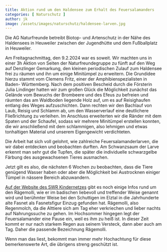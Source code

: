 ```yaml
---
title: Aktion rund um den Haldensee zum Erhalt des Feuersalamanders
categories: [ Naturschutz ]
author: jk
image: /assets/images/naturschutz/haldensee-larven.jpg
---
```

Die AG Naturfreunde betreibt Biotop- und Artenschutz in der Nähe des Haldensees in Heuweiler zwischen der Jugendhütte und dem Fußballplatz in Heuweiler.

Am Freitagnachmittag, den 9.2.2024 war es soweit. Wir machten uns in einer 3h Aktion von Seiten der Naturfreundegruppe zu fünft auf den Weg auf Denzlinger Gemarkung, den kleinen periodischen Zulauf zum Haldensee frei zu räumen und ihn um einige Minitümpel zu erweitern. Die Grundidee hierzu stammt vom Clemens Fritz, einer der Amphibienspezialisten in Baden- Württemberg. Nach dem positiven Bescheid durch die Försterin Julia Lindinger hatten wir zum großen Glück die Möglichkeit zunächst das Gelände vom Bewuchs der Brombeere und des Efeus zu befreien und räumten das am Waldboden liegende Holz auf, um es auf Reisighaufen entlang des Weges aufzuschichten. Dann rechten wir den Bachlauf von Laub, Reisig und Schlamm ab, um den Wasserverlauf eine deutlichere Fließrichtung zu verleihen. Im Anschluss erweiterten wir die Ränder mit dem Spaten und der Schaufel, sodass wir mehrere Minitümpel erstellen konnten, die wir anschließend mit dem schlammigen, also lehmigen und etwas tonhaltigen Material und unserem Eigengewicht verdichteten.

Die Arbeit hat sich voll gelohnt, wie zahlreiche Feuersalamanderlarven, die wir dabei entdecken und beobachten durften. Am Schwanzsaum der Larve erkennt man sehr gut die Tupfen, die später die individuelle schwarzgelbe Färbung des ausgewachsenen Tieres ausmachen.

Jetzt gilt es also, die nächsten 6 Wochen zu beobachten, dass die Tiere genügend Wasser haben oder aber die Möglichkeit bei Austrocknen einiger Tümpel in nässere Bereich abzuwandern.

[Auf der Website des SWR Kindernetzes](https://www.kindernetz.de/wissen/tierlexikon/steckbrief-feuersalamander-100.html) gibt es noch einige Infos rund um den Rägemolli, wie er im badischen liebevoll und treffender Weise genannt wird und berühmter Weise bei den Schuttigen im Elztal in die Jahrhunderte alte Fasnet als Fasnetsfigur Einzug gefunden hat. Rägemolli, also Regenmolch, da die Alttiere sich am Tag eher verkriechen und lieber nachts auf Nahrungssuche zu gehen. Im Hochsommer hingegen legt der Feuersalamander eine Pause ein, weil es ihm zu heiß ist. In dieser Zeit kommt er nur nach starkem Regen aus seinem Versteck, dann aber auch am Tag. Daher die passende Bezeichnung Rägemolli.

Wenn man das liest, bekommt man immer mehr Hochachtung für diese bemerkenswerte Art, die übrigens streng geschützt ist.